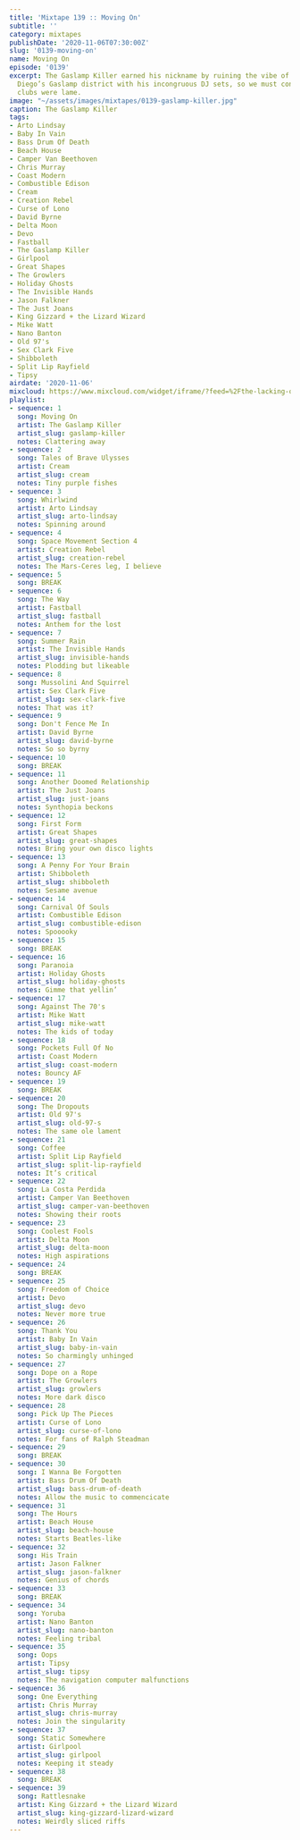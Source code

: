 ```yaml
---
title: 'Mixtape 139 :: Moving On'
subtitle: ''
category: mixtapes
publishDate: '2020-11-06T07:30:00Z'
slug: '0139-moving-on'
name: Moving On
episode: '0139'
excerpt: The Gaslamp Killer earned his nickname by ruining the vibe of clubs in San
  Diego’s Gaslamp district with his incongruous DJ sets, so we must conclude those
  clubs were lame.
image: "~/assets/images/mixtapes/0139-gaslamp-killer.jpg"
caption: The Gaslamp Killer
tags:
- Arto Lindsay
- Baby In Vain
- Bass Drum Of Death
- Beach House
- Camper Van Beethoven
- Chris Murray
- Coast Modern
- Combustible Edison
- Cream
- Creation Rebel
- Curse of Lono
- David Byrne
- Delta Moon
- Devo
- Fastball
- The Gaslamp Killer
- Girlpool
- Great Shapes
- The Growlers
- Holiday Ghosts
- The Invisible Hands
- Jason Falkner
- The Just Joans
- King Gizzard + the Lizard Wizard
- Mike Watt
- Nano Banton
- Old 97's
- Sex Clark Five
- Shibboleth
- Split Lip Rayfield
- Tipsy
airdate: '2020-11-06'
mixcloud: https://www.mixcloud.com/widget/iframe/?feed=%2Fthe-lacking-org%2Fxkmc1z-139-moving-on%2F&hide_artwork=1&hide_cover=1
playlist:
- sequence: 1
  song: Moving On
  artist: The Gaslamp Killer
  artist_slug: gaslamp-killer
  notes: Clattering away
- sequence: 2
  song: Tales of Brave Ulysses
  artist: Cream
  artist_slug: cream
  notes: Tiny purple fishes
- sequence: 3
  song: Whirlwind
  artist: Arto Lindsay
  artist_slug: arto-lindsay
  notes: Spinning around
- sequence: 4
  song: Space Movement Section 4
  artist: Creation Rebel
  artist_slug: creation-rebel
  notes: The Mars-Ceres leg, I believe
- sequence: 5
  song: BREAK
- sequence: 6
  song: The Way
  artist: Fastball
  artist_slug: fastball
  notes: Anthem for the lost
- sequence: 7
  song: Summer Rain
  artist: The Invisible Hands
  artist_slug: invisible-hands
  notes: Plodding but likeable
- sequence: 8
  song: Mussolini And Squirrel
  artist: Sex Clark Five
  artist_slug: sex-clark-five
  notes: That was it?
- sequence: 9
  song: Don't Fence Me In
  artist: David Byrne
  artist_slug: david-byrne
  notes: So so byrny
- sequence: 10
  song: BREAK
- sequence: 11
  song: Another Doomed Relationship
  artist: The Just Joans
  artist_slug: just-joans
  notes: Synthopia beckons
- sequence: 12
  song: First Form
  artist: Great Shapes
  artist_slug: great-shapes
  notes: Bring your own disco lights
- sequence: 13
  song: A Penny For Your Brain
  artist: Shibboleth
  artist_slug: shibboleth
  notes: Sesame avenue
- sequence: 14
  song: Carnival Of Souls
  artist: Combustible Edison
  artist_slug: combustible-edison
  notes: Spooooky
- sequence: 15
  song: BREAK
- sequence: 16
  song: Paranoia
  artist: Holiday Ghosts
  artist_slug: holiday-ghosts
  notes: Gimme that yellin’
- sequence: 17
  song: Against The 70's
  artist: Mike Watt
  artist_slug: mike-watt
  notes: The kids of today
- sequence: 18
  song: Pockets Full Of No
  artist: Coast Modern
  artist_slug: coast-modern
  notes: Bouncy AF
- sequence: 19
  song: BREAK
- sequence: 20
  song: The Dropouts
  artist: Old 97's
  artist_slug: old-97-s
  notes: The same ole lament
- sequence: 21
  song: Coffee
  artist: Split Lip Rayfield
  artist_slug: split-lip-rayfield
  notes: It’s critical
- sequence: 22
  song: La Costa Perdida
  artist: Camper Van Beethoven
  artist_slug: camper-van-beethoven
  notes: Showing their roots
- sequence: 23
  song: Coolest Fools
  artist: Delta Moon
  artist_slug: delta-moon
  notes: High aspirations
- sequence: 24
  song: BREAK
- sequence: 25
  song: Freedom of Choice
  artist: Devo
  artist_slug: devo
  notes: Never more true
- sequence: 26
  song: Thank You
  artist: Baby In Vain
  artist_slug: baby-in-vain
  notes: So charmingly unhinged
- sequence: 27
  song: Dope on a Rope
  artist: The Growlers
  artist_slug: growlers
  notes: More dark disco
- sequence: 28
  song: Pick Up The Pieces
  artist: Curse of Lono
  artist_slug: curse-of-lono
  notes: For fans of Ralph Steadman
- sequence: 29
  song: BREAK
- sequence: 30
  song: I Wanna Be Forgotten
  artist: Bass Drum Of Death
  artist_slug: bass-drum-of-death
  notes: Allow the music to commencicate
- sequence: 31
  song: The Hours
  artist: Beach House
  artist_slug: beach-house
  notes: Starts Beatles-like
- sequence: 32
  song: His Train
  artist: Jason Falkner
  artist_slug: jason-falkner
  notes: Genius of chords
- sequence: 33
  song: BREAK
- sequence: 34
  song: Yoruba
  artist: Nano Banton
  artist_slug: nano-banton
  notes: Feeling tribal
- sequence: 35
  song: Oops
  artist: Tipsy
  artist_slug: tipsy
  notes: The navigation computer malfunctions
- sequence: 36
  song: One Everything
  artist: Chris Murray
  artist_slug: chris-murray
  notes: Join the singularity
- sequence: 37
  song: Static Somewhere
  artist: Girlpool
  artist_slug: girlpool
  notes: Keeping it steady
- sequence: 38
  song: BREAK
- sequence: 39
  song: Rattlesnake
  artist: King Gizzard + the Lizard Wizard
  artist_slug: king-gizzard-lizard-wizard
  notes: Weirdly sliced riffs
---
```


